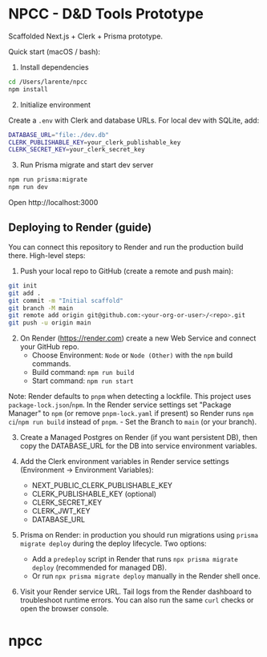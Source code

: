 # NPCC - D&D Tools Prototype

Scaffolded Next.js + Clerk + Prisma prototype.

Quick start (macOS / bash):

1. Install dependencies

```bash
cd /Users/larente/npcc
npm install
```

2. Initialize environment

Create a `.env` with Clerk and database URLs. For local dev with SQLite, add:

```bash
DATABASE_URL="file:./dev.db"
CLERK_PUBLISHABLE_KEY=your_clerk_publishable_key
CLERK_SECRET_KEY=your_clerk_secret_key
```

3. Run Prisma migrate and start dev server

```bash
npm run prisma:migrate
npm run dev
```

Open http://localhost:3000

## Deploying to Render (guide)

You can connect this repository to Render and run the production build there. High-level steps:

1. Push your local repo to GitHub (create a remote and push main):

```bash
git init
git add .
git commit -m "Initial scaffold"
git branch -M main
git remote add origin git@github.com:<your-org-or-user>/<repo>.git
git push -u origin main
```

2. On Render (https://render.com) create a new Web Service and connect your GitHub repo.
	- Choose Environment: `Node` or `Node (Other)` with the `npm` build commands.
	- Build command: `npm run build`
	- Start command: `npm run start`

Note: Render defaults to `pnpm` when detecting a lockfile. This project uses `package-lock.json`/`npm`. In the Render service settings set "Package Manager" to `npm` (or remove `pnpm-lock.yaml` if present) so Render runs `npm ci`/`npm run build` instead of `pnpm`.
	- Set the Branch to `main` (or your branch).

3. Create a Managed Postgres on Render (if you want persistent DB), then copy the DATABASE_URL for the DB into service environment variables.

4. Add the Clerk environment variables in Render service settings (Environment -> Environment Variables):
	- NEXT_PUBLIC_CLERK_PUBLISHABLE_KEY
	- CLERK_PUBLISHABLE_KEY (optional)
	- CLERK_SECRET_KEY
	- CLERK_JWT_KEY
	- DATABASE_URL

5. Prisma on Render: in production you should run migrations using `prisma migrate deploy` during the deploy lifecycle. Two options:
	- Add a `predeploy` script in Render that runs `npx prisma migrate deploy` (recommended for managed DB).
	- Or run `npx prisma migrate deploy` manually in the Render shell once.

6. Visit your Render service URL. Tail logs from the Render dashboard to troubleshoot runtime errors. You can also run the same `curl` checks or open the browser console.
# npcc
